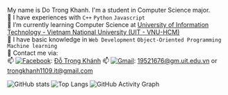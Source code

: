 My name is Do Trong Khanh. I'm a student in Computer Science major.   
  🎾 I have experiences with ```C++``` ```Python``` ```Javascript```      
  🎾 I’m currently learning Computer Science at [University of Information Technology - Vietnam National University (UIT - VNU-HCM)](https://en.uit.edu.vn/overview-vnuhcm-university-information-technology)   
  🎾 I have basic knowledge in ```Web Development``` `Object-Oriented Programming` ```Machine learning```    
  🎾 Contact me via:   
     📫 [<img alt="Facebook" src="https://img.shields.io/badge/Facebook-%231877F2.svg?&style=for-the-badge&logo=Facebook&logoColor=white"/>](https://www.facebook.com/khanh.do.7923030): [Đỗ Trọng Khánh](https://www.facebook.com/khanh.do.7923030)
     📫 [<img alt="Gmail" src="https://img.shields.io/badge/Gmail-D14836?style=for-the-badge&logo=gmail&logoColor=white"/>](luongphambao1901@gmail.com): [19521676@gm.uit.edu.vn](mailto:19521676@gm.uit.edu.vn) or [trongkhanh1109.it@gmail.com](mailto:trongkhanh1109.it@gmail.com)   

![GitHub stats](https://github-readme-stats.vercel.app/api?username=trong-khanh-1109&show_icons=true&theme=tokyonight)
![Top Langs]()
![GitHub Activity Graph](https://activity-graph.herokuapp.com/graph?username=trong-khanh-1109)  
